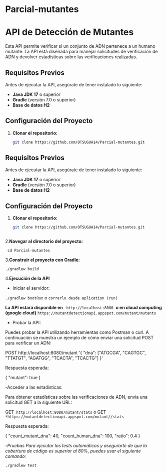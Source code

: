 # Parcial-mutantes
# API de Detección de Mutantes

Esta API permite verificar si un conjunto de ADN pertenece a un humano mutante. La API está diseñada para manejar solicitudes de verificación de ADN y devolver estadísticas sobre las verificaciones realizadas.

## Requisitos Previos

Antes de ejecutar la API, asegúrate de tener instalado lo siguiente:

- **Java JDK 17** o superior
- **Gradle** (versión 7.0 o superior)
- **Base de datos H2**

## Configuración del Proyecto

1. **Clonar el repositorio:**

   ```bash
   git clone https://github.com/OTSUGUA14/Parcial-mutantes.git


## Requisitos Previos

Antes de ejecutar la API, asegúrate de tener instalado lo siguiente:

- **Java JDK 17** o superior
- **Gradle** (versión 7.0 o superior)
- **Base de datos H2**
  
## Configuración del Proyecto

1. **Clonar el repositorio:**

   ```bash
   git clone https://github.com/OTSUGUA14/Parcial-mutantes.git



2.**Navegar al directorio del proyecto:**

``
      cd Parcial-mutantes``

3.**Construir el proyecto con Gradle:**

``./gradlew build``


4.**Ejecución de la API**
- Iniciar el servidor:

``./gradlew bootRun``
o
``correrlo desde aplication (run)``

**La API estará disponible en**
`` http://localhost:8080``.
**o en cloud computing (google cloud)**
``https://mutantdetectionapi.appspot.com/mutant/mutants``

- Probar la API:

Puedes probar la API utilizando herramientas como Postman o curl. A continuación se muestra un ejemplo de cómo enviar una solicitud POST para verificar un ADN:

POST http://localhost:8080/mutant '{ "dna": ["ATGCGA", "CAGTGC", "TTATGT", "AGATGG", "TCACTA", "TCACTG"] }'

Respuesta esperada:

{ "mutant": true }

-Acceder a las estadísticas:

Para obtener estadísticas sobre las verificaciones de ADN, envía una solicitud GET a la siguiente URL:

GET`` http://localhost:8080/mutant/stats``
o
GET ``*https://mutantdetectionapi.appspot.com/mutant//stats``


Respuesta esperada:

{ "count_mutant_dna": 40, "count_human_dna": 100, "ratio": 0.4 }

-*Pruebas*
*Para ejecutar los tests automáticos y asegurarte de que la cobertura de código es superior al 80%, puedes usar el siguiente comando:*

``./gradlew test``
